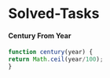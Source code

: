 # Solved-Tasks
#### Century From Year
```javascript
function century(year) {
return Math.ceil(year/100);
}
```







